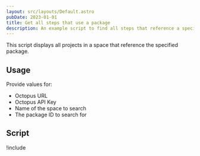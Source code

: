 ```yaml
---
layout: src/layouts/Default.astro
pubDate: 2023-01-01
title: Get all steps that use a package
description: An example script to find all steps that reference a specific package.
---
```


This script displays all projects in a space that reference the specified package.

## Usage

Provide values for:

- Octopus URL
- Octopus API Key
- Name of the space to search
- The package ID to search for

## Script

!include <get-steps-using-package-scripts>
